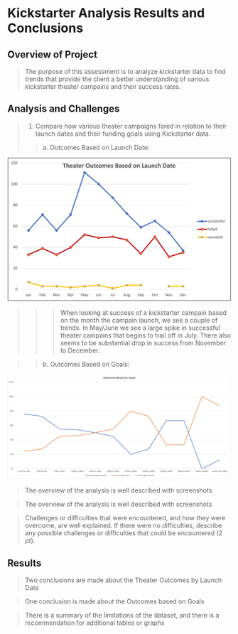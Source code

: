 # Kickstarter Analysis Results and Conclusions

## Overview of Project

> The purpose of this assessment is to analyze kickstarter data to find trends that provide the client a better understanding of various kickstarter theater campains and their success rates. 

## Analysis and Challenges

> 1. Compare how various theater campaigns fared in relation to their launch dates and their funding goals using Kickstarter data. 
>> a. Outcomes Based on Launch Date:

![Graph ploting theater outcomes based on the launch date.](https://github.com/ClayMack/kickstarter-analysis/blob/main/Resources/Theature_Outcomes_vs_Lauch.png
"This is a sample image.")
>>> When looking at success of a kickstarter campain based on the month the campain launch, we see a couple of trends. In May/June we see a large spike in successful theater campains that begins to trail off in July. There also seems to be substantial drop in success from November to December.

>> b. Outcomes Based on Goals: 

![Graph ploting theater outcomes based on goal amount.](https://github.com/ClayMack/kickstarter-analysis/blob/main/Resources/Outcomes_vs_Goals.png)

> The overview of the analysis is well described with screenshots 

> The overview of the analysis is well described with screenshots 



>Challenges or difficulties that were encountered, and how they were overcome, are well explained. If there were no difficulties, describe any possible challenges or difficulties that could be encountered (2 pt).



## Results

> Two conclusions are made about the Theater Outcomes by Launch Date

>One conclusion is made about the Outcomes based on Goals

>There is a summary of the limitations of the dataset, and there is a recommendation for additional tables or graphs
